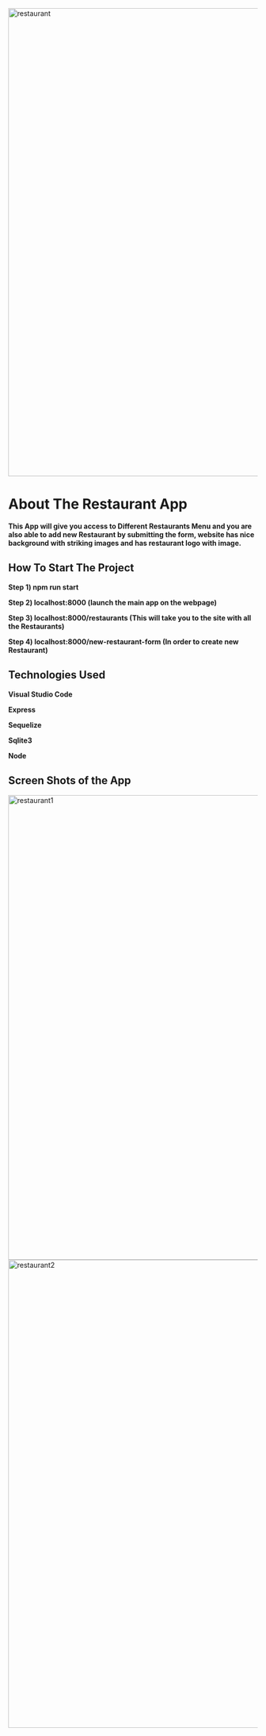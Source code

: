<img width="944" alt="restaurant" src="https://user-images.githubusercontent.com/76002896/163873131-da28e0de-44ea-42e9-acf8-ab43508b7da4.PNG">


# About The Restaurant App

**This App will give you access to Different Restaurants Menu and you are also able to add new Restaurant by submitting the form, website has nice background with striking images and has restaurant logo with image.**

## How To Start The Project

**Step 1) npm run start**

**Step 2) localhost:8000 (launch the main app on the webpage)**

**Step 3) localhost:8000/restaurants (This will take you to the site with all the Restaurants)**

**Step 4) localhost:8000/new-restaurant-form (In order to create new Restaurant)**

## Technologies Used

**Visual Studio Code**

**Express**

**Sequelize**

**Sqlite3**

**Node**

## Screen Shots of the App

<img width="937" alt="restaurant1" src="https://user-images.githubusercontent.com/76002896/163873969-ea8ec939-0012-4ce3-a854-56ae6abdf158.PNG">

<img width="944" alt="restaurant2" src="https://user-images.githubusercontent.com/76002896/163873991-9b7b6fce-d392-4c47-9872-cf043dcc9922.PNG">
